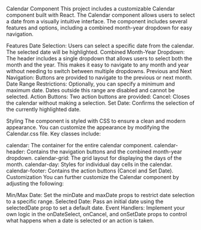 Calendar Component
This project includes a customizable Calendar component built with React. The Calendar component allows users to select a date from a visually intuitive interface. The component includes several features and options, including a combined month-year dropdown for easy navigation.

Features
Date Selection: Users can select a specific date from the calendar. The selected date will be highlighted.
Combined Month-Year Dropdown: The header includes a single dropdown that allows users to select both the month and the year. This makes it easy to navigate to any month and year without needing to switch between multiple dropdowns.
Previous and Next Navigation: Buttons are provided to navigate to the previous or next month.
Date Range Restrictions: Optionally, you can specify a minimum and maximum date. Dates outside this range are disabled and cannot be selected.
Action Buttons: Two action buttons are provided:
Cancel: Closes the calendar without making a selection.
Set Date: Confirms the selection of the currently highlighted date.

Styling
The component is styled with CSS to ensure a clean and modern appearance. You can customize the appearance by modifying the Calendar.css file. Key classes include:

calendar: The container for the entire calendar component.
calendar-header: Contains the navigation buttons and the combined month-year dropdown.
calendar-grid: The grid layout for displaying the days of the month.
calendar-day: Styles for individual day cells in the calendar.
calendar-footer: Contains the action buttons (Cancel and Set Date).
Customization
You can further customize the Calendar component by adjusting the following:

Min/Max Date: Set the minDate and maxDate props to restrict date selection to a specific range.
Selected Date: Pass an initial date using the selectedDate prop to set a default date.
Event Handlers: Implement your own logic in the onDateSelect, onCancel, and onSetDate props to control what happens when a date is selected or an action is taken.
